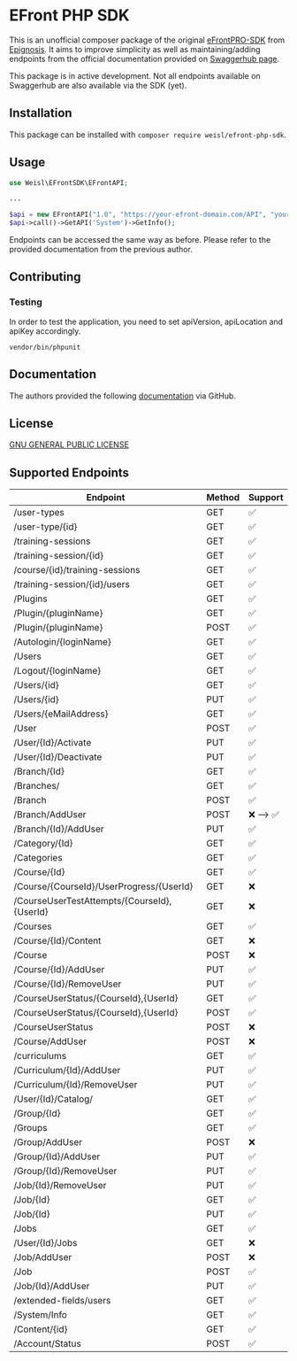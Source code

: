 # EFront PHP SDK

This is an unofficial composer package of the original [eFrontPRO-SDK](https://github.com/epignosis/efrontPRO-SDK/) from [Epignosis](https://www.epignosishq.com/). 
It aims to improve simplicity as well as maintaining/adding endpoints from the official documentation provided on [Swaggerhub page](https://app.swaggerhub.com/apis/Epignosis/Efront-API/1.0.0#/).

This package is in active development. 
Not all endpoints available on Swaggerhub are also available via the SDK (yet).

## Installation

This package can be installed with ```composer require weisl/efront-php-sdk```.

## Usage

```php
use Weisl\EFrontSDK\EFrontAPI;

...

$api = new EFrontAPI("1.0", "https://your-efront-domain.com/API", "your-api-key");
$api->call()->GetAPI('System')->GetInfo();

```

Endpoints can be accessed the same way as before. Please refer to the provided documentation from the previous author.

## Contributing

### Testing

In order to test the application, you need to set apiVersion, apiLocation and apiKey accordingly.

```vendor/bin/phpunit```

## Documentation

The authors provided the following [documentation](https://github.com/epignosis/efrontPRO-SDK/blob/master/Documentation/API%20Documentation.pdf) via GitHub.
## License

[GNU GENERAL PUBLIC LICENSE](https://github.com/kilianweisl/efront-php-sdk/blob/main/LICENSE.md)

## Supported Endpoints

| Endpoint                          | Method   | Support     |
| -----------                       | -------- | ----------- |
| /user-types                       | GET      | ✅          |
| /user-type/{id}                   | GET      | ✅          |
| /training-sessions                | GET      | ✅          |
| /training-session/{id}            | GET      | ✅          |
| /course/{id}/training-sessions    | GET      | ✅          |
| /training-session/{id}/users      | GET      | ✅          |
| /Plugins                          | GET      | ✅          |
| /Plugin/{pluginName}              | GET      | ✅          |
| /Plugin/{pluginName}              | POST     | ✅          |
| /Autologin/{loginName}            | GET      | ✅          |
| /Users                            | GET      | ✅          |
| /Logout/{loginName}               | GET      | ✅          |
| /Users/{id}                       | GET      | ✅          |
| /Users/{id}                       | PUT      | ✅          |
| /Users/{eMailAddress}             | GET      | ✅          |
| /User                             | POST     | ✅          |
| /User/{Id}/Activate               | PUT      | ✅          |
| /User/{Id}/Deactivate             | PUT      | ✅          |
| /Branch/{Id}                      | GET      | ✅          |
| /Branches/                        | GET      | ✅          |
| /Branch                           | POST     | ✅          |
| /Branch/AddUser                   | POST     | ❌ --> ✅   |
| /Branch/{Id}/AddUser              | PUT      | ✅          |
| /Category/{Id}                    | GET      | ✅          |
| /Categories                       | GET      | ✅          |
| /Course/{Id}                      | GET      | ✅          |
| /Course/{CourseId}/UserProgress/{UserId}| GET      | ❌    |
| /CourseUserTestAttempts/{CourseId},{UserId}| GET   | ❌    |
| /Courses                          | GET      | ✅          |
| /Course/{Id}/Content              | GET      | ❌          |
| /Course                           | POST     | ❌          |
| /Course/{Id}/AddUser              | PUT      | ✅          |
| /Course/{Id}/RemoveUser           | PUT      | ✅          |
| /CourseUserStatus/{CourseId},{UserId}| GET   | ✅          |
| /CourseUserStatus/{CourseId},{UserId}| POST  | ✅          |
| /CourseUserStatus                 | POST     | ❌          |
| /Course/AddUser                   | POST     | ❌          |
| /curriculums                      | GET      | ✅          |
| /Curriculum/{Id}/AddUser          | PUT      | ✅          |
| /Curriculum/{Id}/RemoveUser       | PUT      | ✅          |
| /User/{Id}/Catalog/               | GET      | ✅          |
| /Group/{Id}                       | GET      | ✅          |
| /Groups                           | GET      | ✅          |
| /Group/AddUser                    | POST     | ❌          |
| /Group/{Id}/AddUser               | PUT      | ✅          |
| /Group/{Id}/RemoveUser            | PUT      | ✅          |
| /Job/{Id}/RemoveUser              | PUT      | ✅          |
| /Job/{Id}                         | GET      | ✅          |
| /Job/{Id}                         | PUT      | ✅          |
| /Jobs                             | GET      | ✅          |
| /User/{Id}/Jobs                   | GET      | ❌          |
| /Job/AddUser                      | POST     | ❌          |
| /Job                              | POST     | ✅          |
| /Job/{Id}/AddUser                 | PUT      | ✅          |
| /extended-fields/users            | GET      | ✅          |
| /System/Info                      | GET      | ✅          |
| /Content/{id}                     | GET      | ✅          |
| /Account/Status                   | POST     | ✅          |